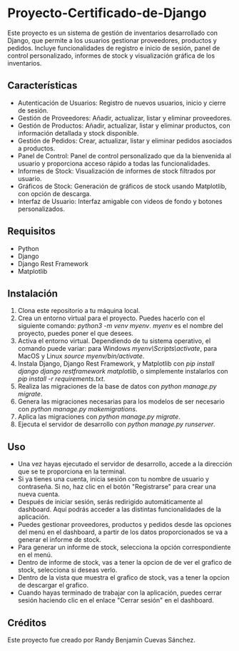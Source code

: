 # Proyecto-Certificado-de-Django
Este proyecto es un sistema de gestión de inventarios desarrollado con Django, que permite a los usuarios gestionar proveedores, productos y pedidos. Incluye funcionalidades de registro e inicio de sesión, panel de control personalizado, informes de stock y visualización gráfica de los inventarios.

## Características

- Autenticación de Usuarios: Registro de nuevos usuarios, inicio y cierre de sesión.
- Gestión de Proveedores: Añadir, actualizar, listar y eliminar proveedores.
- Gestión de Productos: Añadir, actualizar, listar y eliminar productos, con información detallada y stock disponible.
- Gestión de Pedidos: Crear, actualizar, listar y eliminar pedidos asociados a productos.
- Panel de Control: Panel de control personalizado que da la bienvenida al usuario y proporciona acceso rápido a todas las funcionalidades.
- Informes de Stock: Visualización de informes de stock filtrados por usuario.
- Gráficos de Stock: Generación de gráficos de stock usando Matplotlib, con opción de descarga.
- Interfaz de Usuario: Interfaz amigable con videos de fondo y botones personalizados.

## Requisitos

- Python
- Django
- Django Rest Framework
- Matplotlib

## Instalación

1. Clona este repositorio a tu máquina local.
2. Crea un entorno virtual para el proyecto. Puedes hacerlo con el siguiente comando: *python3 -m venv myenv*. *myenv* es el nombre del proyecto, puedes poner el que desees.
3. Activa el entorno virtual. Dependiendo de tu sistema operativo, el comando puede variar: para Windows *myenv\Scripts\activate*, para MacOS y Linux *source myenv/bin/activate*.
4. Instala Django, Django Rest Framework, y Matplotlib con *pip install django django restframework matplotlib*, o simplemente instalarlos con *pip install -r requirements.txt*.
5. Realiza las migraciones de la base de datos con *python manage.py migrate*.
6. Genera las migraciones necesarias para los modelos de ser necesario con *python manage.py makemigrations*.
7. Aplica las migraciones con *python manage.py migrate*.
8. Ejecuta el servidor de desarrollo con *python manage.py runserver*.

## Uso 

- Una vez hayas ejecutado el servidor de desarrollo, accede a la dirección que se te proporciona en la terminal.
- Si ya tienes una cuenta, inicia sesión con tu nombre de usuario y contraseña. Si no, haz clic en el botón "Registrarse" para crear una nueva cuenta.
- Después de iniciar sesión, serás redirigido automáticamente al dashboard. Aquí podrás acceder a las distintas funcionalidades de la aplicación.
- Puedes gestionar proveedores, productos y pedidos desde las opciones del menú en el dashboard, a partir de los datos proporcionados se va a generar el informe de stock.
- Para generar un informe de stock, selecciona la opción correspondiente en el menú.
- Dentro de informe de stock, vas a tener la opcion de de ver el grafico de stock, selecciona si deseas verlo.
- Dentro de la vista que muestra el grafico de stock, vas a tener la opcion de descargar el grafico.
- Cuando hayas terminado de trabajar con la aplicación, puedes cerrar sesión haciendo clic en el enlace "Cerrar sesión" en el dashboard.

## Créditos

Este proyecto fue creado por Randy Benjamín Cuevas Sánchez.

